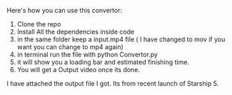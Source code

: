 Here's how you can use this convertor:

1. Clone the repo
2. Install All the dependencies inside code
3. in the same folder keep a input.mp4 file ( I have changed to mov if you want you can change to mp4 again)
4. in terminal run the file with python Convertor.py
5. it will show you a loading bar and estimated finishing time.
6. You will get a Output video once its done.

I have attached the output file I got. Its from recent launch of Starship 5.
